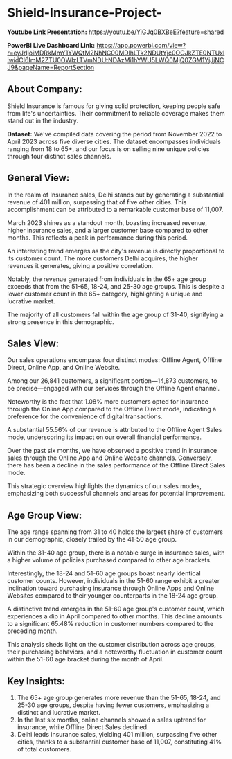 # Shield-Insurance-Project-

**Youtube Link Presentation:**  https://youtu.be/YiGJq0BXBeE?feature=shared

**PowerBI Live Dashboard Link:**  https://app.powerbi.com/view?r=eyJrIjoiMDRkMmY1YWQtM2NhNC00MDlhLTk2NDUtYjc0OGJkZTE0NTUxIiwidCI6ImM2ZTU0OWIzLTVmNDUtNDAzMi1hYWU5LWQ0MjQ0ZGM1YjJjNCJ9&pageName=ReportSection

## **About Company:**
Shield Insurance is famous for giving solid protection, keeping people safe from life's uncertainties. Their commitment to reliable coverage makes them stand out in the industry.

**Dataset:**
We've compiled data covering the period from November 2022 to April 2023 across five diverse cities. The dataset encompasses individuals ranging from 18 to 65+, and our focus is on selling nine unique policies through four distinct sales channels.

## **General View:**
In the realm of Insurance sales, Delhi stands out by generating a substantial revenue of 401 million, surpassing that of five other cities. This accomplishment can be attributed to a remarkable customer base of 11,007.

March 2023 shines as a standout month, boasting increased revenue, higher insurance sales, and a larger customer base compared to other months. This reflects a peak in performance during this period.

An interesting trend emerges as the city's revenue is directly proportional to its customer count. The more customers Delhi acquires, the higher revenues it generates, giving a positive correlation.

Notably, the revenue generated from individuals in the 65+ age group exceeds that from the 51-65, 18-24, and 25-30 age groups. This is despite a lower customer count in the 65+ category, highlighting a unique and lucrative market.

The majority of all customers fall within the age group of 31-40, signifying a strong presence in this demographic.

## **Sales View:**
Our sales operations encompass four distinct modes: Offline Agent, Offline Direct, Online App, and Online Website.

Among our 26,841 customers, a significant portion—14,873 customers, to be precise—engaged with our services through the Offline Agent channel.

Noteworthy is the fact that 1.08% more customers opted for insurance through the Online App compared to the Offline Direct mode, indicating a preference for the convenience of digital transactions.

A substantial 55.56% of our revenue is attributed to the Offline Agent Sales mode, underscoring its impact on our overall financial performance.

Over the past six months, we have observed a positive trend in insurance sales through the Online App and Online Website channels. Conversely, there has been a decline in the sales performance of the Offline Direct Sales mode.

This strategic overview highlights the dynamics of our sales modes, emphasizing both successful channels and areas for potential improvement.

## **Age Group View:**
 The age range spanning from 31 to 40 holds the largest share of customers in our demographic, closely trailed by the 41-50 age group.

Within the 31-40 age group, there is a notable surge in insurance sales, with a higher volume of policies purchased compared to other age brackets.

Interestingly, the 18-24 and 51-60 age groups boast nearly identical customer counts. However, individuals in the 51-60 range exhibit a greater inclination toward purchasing insurance through Online Apps and Online Websites compared to their younger counterparts in the 18-24 age group.

A distinctive trend emerges in the 51-60 age group's customer count, which experiences a dip in April compared to other months. This decline amounts to a significant 65.48% reduction in customer numbers compared to the preceding month.

This analysis sheds light on the customer distribution across age groups, their purchasing behaviors, and a noteworthy fluctuation in customer count within the 51-60 age bracket during the month of April.


## **Key Insights:** 
1. The 65+ age group generates more revenue than the 51-65, 18-24, and 25-30 age groups, despite having fewer customers, emphasizing a distinct and lucrative market.
2. In the last six months, online channels showed a sales uptrend for insurance, while Offline Direct Sales declined.
3. Delhi leads insurance sales, yielding 401 million, surpassing five other cities, thanks to a substantial customer base of 11,007, constituting 41% of total customers.
